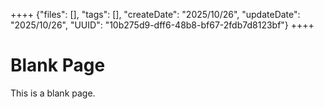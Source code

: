 ++++
{"files": [], "tags": [], "createDate": "2025/10/26", "updateDate": "2025/10/26", "UUID": "10b275d9-dff6-48b8-bf67-2fdb7d8123bf"}
++++

# Blank Page
This is a blank page.
